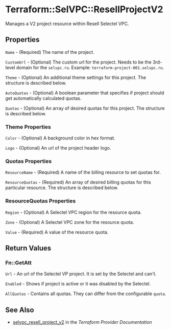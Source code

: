 # Terraform::SelVPC::ResellProjectV2

Manages a V2 project resource within Resell Selectel VPC.

## Properties

`Name` - (Required) The name of the project.

`CustomUrl` - (Optional) The custom url for the project. Needs to be the 3rd-level domain for the `selvpc.ru`. Example: `terraform-project-001.selvpc.ru`.

`Theme` - (Optional) An additional theme settings for this project. The structure is described below.

`AutoQuotas` - (Optional) A boolean parameter that specifies if project should get automatically calculated quotas.

`Quotas` - (Optional) An array of desired quotas for this project. The structure is described below.

### Theme Properties

`Color` - (Optional) A background color in hex format.

`Logo` - (Optional) An url of the project header logo.

### Quotas Properties

`ResourceName` - (Required) A name of the billing resource to set quotas for.

`ResourceQuotas` - (Required) An array of desired billing quotas for this particular resource. The structure is described below.

### ResourceQuotas Properties

`Region` - (Optional) A Selectel VPC region for the resource quota.

`Zone` - (Optional) A Selectel VPC zone for the resource quota.

`Value` - (Required) A value of the resource quota.


## Return Values

### Fn::GetAtt

`Url` - An url of the Selectel VP project. It is set by the Selectel and can't.

`Enabled` - Shows if project is active or it was disabled by the Selectel.

`AllQuotas` - Contains all quotas. They can differ from the configurable `quota`.

## See Also

* [selvpc_resell_project_v2](https://www.terraform.io/docs/providers/selvpc/r/resell_project_v2.html) in the _Terraform Provider Documentation_